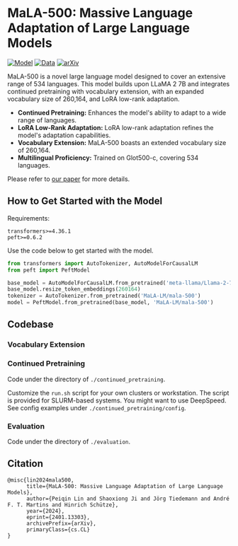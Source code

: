 # MaLA-500: Massive Language Adaptation of Large Language Models

[![Model](https://img.shields.io/badge/%F0%9F%A4%97%20Hugging%20Face-Model-blue)](https://huggingface.co/MaLA-LM/mala-500)
[![Data](https://img.shields.io/badge/%F0%9F%A4%97%20Hugging%20Face-Data-green)](https://huggingface.co/datasets/cis-lmu/Glot500)
[![arXiv](https://img.shields.io/badge/arXiv-2305.12182-b31b1b.svg)](https://arxiv.org/abs/2401.13303)

MaLA-500 is a novel large language model designed to cover an extensive range of 534 languages. This model builds upon LLaMA 2 7B and integrates continued pretraining with vocabulary extension, with an expanded vocabulary size of 260,164, and LoRA low-rank adaptation.


- **Continued Pretraining:** Enhances the model's ability to adapt to a wide range of languages.
- **LoRA Low-Rank Adaptation:** LoRA low-rank adaptation refines the model's adaptation capabilities.
- **Vocabulary Extension:** MaLA-500 boasts an extended vocabulary size of 260,164.
- **Multilingual Proficiency:** Trained on Glot500-c, covering 534 languages.

Please refer to [our paper](https://arxiv.org/pdf/2401.13303.pdf) for more details.

## How to Get Started with the Model

Requirements:
```
transformers>=4.36.1
peft>=0.6.2
```

Use the code below to get started with the model.

``` python
from transformers import AutoTokenizer, AutoModelForCausalLM
from peft import PeftModel

base_model = AutoModelForCausalLM.from_pretrained('meta-llama/Llama-2-7b-hf')
base_model.resize_token_embeddings(260164)
tokenizer = AutoTokenizer.from_pretrained('MaLA-LM/mala-500')
model = PeftModel.from_pretrained(base_model, 'MaLA-LM/mala-500')
```

## Codebase

### Vocabulary Extension

### Continued Pretraining
Code under the directory of `./continued_pretraining`. 

Customize the `run.sh` script for your own clusters or workstation. The script is provided for SLURM-based systems.
You might want to use DeepSpeed. See config examples under `./continued_pretraining/config`. 

### Evaluation

Code under the directory of `./evaluation`.

## Citation

```
@misc{lin2024mala500,
      title={MaLA-500: Massive Language Adaptation of Large Language Models}, 
      author={Peiqin Lin and Shaoxiong Ji and Jörg Tiedemann and André F. T. Martins and Hinrich Schütze},
      year={2024},
      eprint={2401.13303},
      archivePrefix={arXiv},
      primaryClass={cs.CL}
}
```
